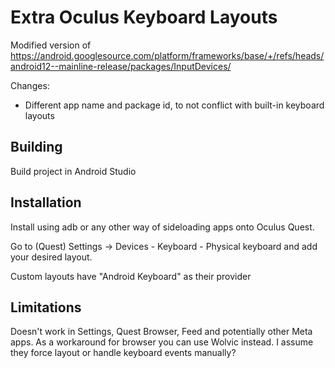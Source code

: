 # Extra Oculus Keyboard Layouts

Modified version of https://android.googlesource.com/platform/frameworks/base/+/refs/heads/android12--mainline-release/packages/InputDevices/

Changes:

-   Different app name and package id, to not conflict with built-in keyboard layouts

## Building

Build project in Android Studio

## Installation

Install using adb or any other way of sideloading apps onto Oculus Quest.

Go to (Quest) Settings -> Devices - Keyboard - Physical keyboard and add your desired layout.

Custom layouts have "Android Keyboard" as their provider

## Limitations

Doesn't work in Settings, Quest Browser, Feed and potentially other Meta apps. As a workaround for browser you can use Wolvic instead. I assume they force layout or handle keyboard events manually?
